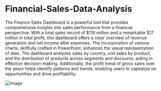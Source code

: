 # Financial-Sales-Data-Analysis

The Finance Sales Dashboard is a powerful tool that provides comprehensive insights into sales performance from a financial perspective. With a total sales record of $119 million and a remarkable $17 million in total profit, this dashboard offers a clear overview of revenue generation and net income after expenses. The incorporation of various charts, skillfully crafted in PowerPoint, enhances the visual representation of data. The dashboard analyzes sales by country, unit sales by product, and the distribution of products across segments and discounts, aiding in effective decision-making. Additionally, the profit trend of gross sales over the years helps identify patterns and trends, enabling users to capitalize on opportunities and drive profitability.

![image](https://github.com/ajays191/Financial-Sales-Data-Analysis/assets/134697755/0335dd7a-bf58-4c0f-ae3d-85d93446f55e)

